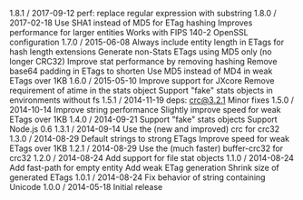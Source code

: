1.8.1 / 2017-09-12
perf: replace regular expression with substring
1.8.0 / 2017-02-18
Use SHA1 instead of MD5 for ETag hashing
Improves performance for larger entities
Works with FIPS 140-2 OpenSSL configuration
1.7.0 / 2015-06-08
Always include entity length in ETags for hash length extensions
Generate non-Stats ETags using MD5 only (no longer CRC32)
Improve stat performance by removing hashing
Remove base64 padding in ETags to shorten
Use MD5 instead of MD4 in weak ETags over 1KB
1.6.0 / 2015-05-10
Improve support for JXcore
Remove requirement of atime in the stats object
Support "fake" stats objects in environments without fs
1.5.1 / 2014-11-19
deps: crc@3.2.1
Minor fixes
1.5.0 / 2014-10-14
Improve string performance
Slightly improve speed for weak ETags over 1KB
1.4.0 / 2014-09-21
Support "fake" stats objects
Support Node.js 0.6
1.3.1 / 2014-09-14
Use the (new and improved) crc for crc32
1.3.0 / 2014-08-29
Default strings to strong ETags
Improve speed for weak ETags over 1KB
1.2.1 / 2014-08-29
Use the (much faster) buffer-crc32 for crc32
1.2.0 / 2014-08-24
Add support for file stat objects
1.1.0 / 2014-08-24
Add fast-path for empty entity
Add weak ETag generation
Shrink size of generated ETags
1.0.1 / 2014-08-24
Fix behavior of string containing Unicode
1.0.0 / 2014-05-18
Initial release
